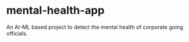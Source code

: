 # mental-health-app
An AI-ML based project to detect the mental health of corporate going officials.
